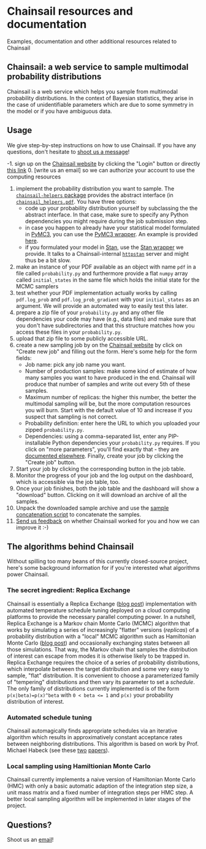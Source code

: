 # Chainsail resources and documentation
Examples, documentation and other additional resources related to Chainsail

## Chainsail: a web service to sample multimodal probability distributions
Chainsail is a web service which helps you sample from multimodal probability distributions. In the context of Bayesian statistics, they arise in the case of unidentifiable parameters which are due to some symmetry in the model or if you have ambiguous data.


## Usage
We give step-by-step instructions on how to use Chainsail.
If you have any questions, don't hesitate to [shoot us a message](mailto:support@chainsail.io)!

-1. sign up on the [Chainsail website](https://chainsail.io) by clicking the "Login" button or directly [this link](https://resaas-simeon-dev.ey.r.appspot.com/login)
0. [write us an email] so we can authorize your account to use the computing resources
1. implement the probability distribution you want to sample. The [`chainsail-helpers` package](./chainsail_helpers/README.md) provides the abstract interface (in [`chainsail_helpers.pdf`](./chainsail_helpers/chainsail_helpers/pdf/__init__.py). You have three options:
   - code up your probability distribution yourself by subclassing the the abstract interface. In that case, make sure to specify any Python dependencies you might require during the job submission step.
   - in case you happen to already have your statistical model formulated in [PyMC3](https://docs.pymc.io), you can use the [PyMC3 wrapper](./chainsail_resources/chainsail_resources/pdf/pymc3/__init__.py). An example is provided [here](./examples/pymc3-mixture/probability.py).
   - if you formulated your model in [Stan](https://mc-stan.org), use the [Stan wrapper](./chainsail_resources/chainsail_resources/pdf/stan/__init__.py) we provide. It talks to a Chainsail-internal [`httpstan`](https://github.com/stan-dev/httpstan) server and might thus be a bit slow.
2. make an instance of your PDF available as an object with name `pdf` in a file called `probability.py` and furthermore provide a flat `numpy` array called `initial_states` in the same file which holds the initial state for the MCMC samplers
3. test whether your PDF implementation actually works by calling `pdf.log_prob` and `pdf.log_prob_gradient` with your `initial_states` as an argument. We will provide an automated way to easily test this later.
4. prepare a zip file of your `probability.py` and any other file dependencies your code may have (e.g., data files) and make sure that you don't have subdirectories and that this structure matches how you access these files in your `probability.py`.
5. upload that zip file to some publicly accessible URL.
5. create a new sampling job by on the [Chainsail website](https://chainsail.io) by click on "Create new job" and filling out the form. Here's some help for the form fields:
   - Job name: pick any job name you want.
   - Number of production samples: make some kind of estimate of how many samples you want to have produced in the end. Chainsail will produce that number of samples and write out every 5th of these samples.
   - Maximum number of replicas: the higher this number, the better the multimodal sampling will be, but the more computation resources you will burn. Start with the default value of 10 and increase if you suspect that sampling is not correct.
   - Probability definition: enter here the URL to which you uploaded your zipped `probability.py`.
   - Dependencies: using a comma-separated list, enter any PIP-installable Python dependencies your `probability.py` requires.
If you click on "more parameters", you'll find exactly that - they are [documented elsewhere](./docs/parameters.md).
Finally, create your job by clicking the "Create job" button.
6. Start your job by clicking the corresponding button in the job table.
7. Monitor the progress of your job and the log output on the dashboard, which is accessible via the job table, too.
8. Once your job finishes, both the job table and the dashboard will show a "download" button. Clicking on it will download an archive of all the samples.
9. Unpack the downloaded sample archive and use the [sample concatenation script](./chainsail_helpers/scripts/concatenate_samples.py) to concatenate the samples.
10. [Send us feedback](mailto:support@chainsail.io) on whether Chainsail worked for you and how we can improve it :-)

## The algorithms behind Chainsail
Without spilling too many beans of this currently closed-source project, here's some background information for if you're interested what algorithms power Chainsail.

### The secret ingredient: Replica Exchange
Chainsail is essentially a Replica Exchange ([blog post](https://www.tweag.io/blog/2020-10-28-mcmc-intro-4/)) implementation with automated temperature schedule tuning deployed on a cloud computing platforms to provide the necessary parallel computing power. 
In a nutshell, Replica Exchange is a Markov chain Monte Carlo (MCMC) algorithm that works by simulating a series of increasingly "flatter" versions (_replicas_) of a probability distribution with a "local" MCMC algorithm such as Hamiltonian Monte Carlo ([blog post](https://www.tweag.io/blog/2020-08-06-mcmc-intro3/)) and occasionally exchanging states between all those simulations.
That way, the Markov chain that samples the distribution of interest can escape from modes it is otherwise likely to be trapped in. 
Replica Exchange requires the choice of a series of probability distributions, which interpolate between the target distribution and some very easy to sample, "flat" distribution.
It is convenient to choose a parameterized family of "tempering" distributions and then vary its parameter to set a _schedule_.
The only family of distributions currently implemented is of the form `p(x|beta)=p(x)^beta` with `0 < beta <= 1` and `p(x)` your probability distribution of interest.

### Automated schedule tuning
Chainsail automagically finds appropriate schedules via an iterative algorithm which results in approximatively constant acceptance rates between neighboring distributions.
This algorithm is based on work by Prof. Michael Habeck (see these [two](http://proceedings.mlr.press/v22/habeck12.html) [papers](https://arxiv.org/abs/1504.00053)).

### Local sampling using Hamiltionian Monte Carlo
Chainsail currently implements a naive version of Hamiltonian Monte Carlo (HMC) with only a basic automatic adaption of the integration step size, a unit mass matrix and a fixed number of integration steps per HMC step. 
A better local sampling algorithm will be implemented in later stages of the project.



## Questions?
Shoot us an [email](mailto:support@chainsail.io)!
